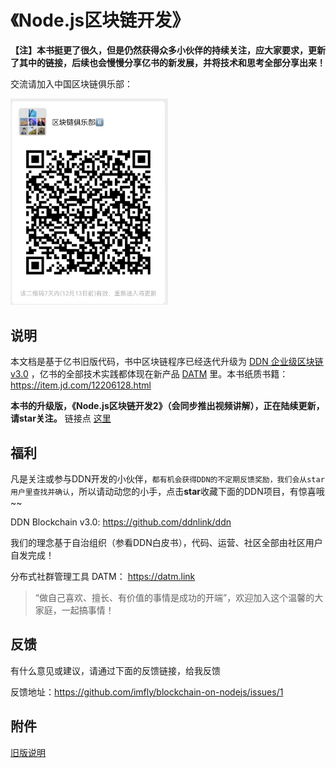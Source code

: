《Node.js区块链开发》
===================

**【注】本书挺更了很久，但是仍然获得众多小伙伴的持续关注，应大家要求，更新了其中的链接，后续也会慢慢分享亿书的新发展，并将技术和思考全部分享出来！**

交流请加入中国区块链俱乐部：

<img src="./styles/images/third/club.png" alt="中国区块链俱乐部" width="50%" height="50%">

## 说明

本文档是基于亿书旧版代码，书中区块链程序已经迭代升级为 [DDN 企业级区块链 v3.0](https://github.com/ddnlink/ddn) ，亿书的全部技术实践都体现在新产品 [DATM](https://datm.link) 里。本书纸质书籍：<https://item.jd.com/12206128.html>

**本书的升级版，《Node.js区块链开发2》（会同步推出视频讲解），正在陆续更新，请star关注。** 链接点 [这里](https://github.com/imfly/blockchain-on-nodejs)

## 福利

凡是关注或参与DDN开发的小伙伴，`都有机会获得DDN的不定期反馈奖励，我们会从star用户里查找并确认`，所以请动动您的小手，点击**star**收藏下面的DDN项目，有惊喜哦~~

DDN Blockchain v3.0: <https://github.com/ddnlink/ddn>

我们的理念基于自治组织（参看DDN白皮书），代码、运营、社区全部由社区用户自发完成！

分布式社群管理工具 DATM： <https://datm.link>

> “做自己喜欢、擅长、有价值的事情是成功的开端”，欢迎加入这个温馨的大家庭，一起搞事情！

## 反馈

有什么意见或建议，请通过下面的反馈链接，给我反馈

反馈地址：<https://github.com/imfly/blockchain-on-nodejs/issues/1>


## 附件

[旧版说明](./README-zh-CN.md)
